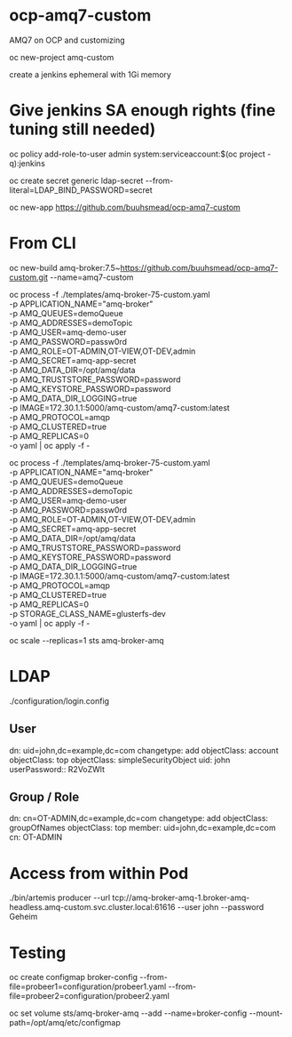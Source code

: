 # ocp-amq7-custom
AMQ7 on OCP and customizing

oc new-project amq-custom

create a jenkins ephemeral with 1Gi memory


# Give jenkins SA enough rights (fine tuning still needed)
oc policy add-role-to-user admin system:serviceaccount:$(oc project -q):jenkins

oc create secret generic ldap-secret --from-literal=LDAP_BIND_PASSWORD=secret

oc new-app https://github.com/buuhsmead/ocp-amq7-custom



# From CLI
oc new-build amq-broker:7.5~https://github.com/buuhsmead/ocp-amq7-custom.git --name=amq7-custom

oc process -f ./templates/amq-broker-75-custom.yaml \
    -p APPLICATION_NAME="amq-broker" \
    -p AMQ_QUEUES=demoQueue \
    -p AMQ_ADDRESSES=demoTopic \
    -p AMQ_USER=amq-demo-user \
    -p AMQ_PASSWORD=passw0rd \
    -p AMQ_ROLE=OT-ADMIN,OT-VIEW,OT-DEV,admin \
    -p AMQ_SECRET=amq-app-secret \
    -p AMQ_DATA_DIR=/opt/amq/data \
    -p AMQ_TRUSTSTORE_PASSWORD=password \
    -p AMQ_KEYSTORE_PASSWORD=password \
    -p AMQ_DATA_DIR_LOGGING=true \
    -p IMAGE=172.30.1.1:5000/amq-custom/amq7-custom:latest \
    -p AMQ_PROTOCOL=amqp \
    -p AMQ_CLUSTERED=true \
    -p AMQ_REPLICAS=0 \
    -o yaml | oc apply -f -

oc process -f ./templates/amq-broker-75-custom.yaml \
    -p APPLICATION_NAME="amq-broker" \
    -p AMQ_QUEUES=demoQueue \
    -p AMQ_ADDRESSES=demoTopic \
    -p AMQ_USER=amq-demo-user \
    -p AMQ_PASSWORD=passw0rd \
    -p AMQ_ROLE=OT-ADMIN,OT-VIEW,OT-DEV,admin \
    -p AMQ_SECRET=amq-app-secret \
    -p AMQ_DATA_DIR=/opt/amq/data \
    -p AMQ_TRUSTSTORE_PASSWORD=password \
    -p AMQ_KEYSTORE_PASSWORD=password \
    -p AMQ_DATA_DIR_LOGGING=true \
    -p IMAGE=172.30.1.1:5000/amq-custom/amq7-custom:latest \
    -p AMQ_PROTOCOL=amqp \
    -p AMQ_CLUSTERED=true \
    -p AMQ_REPLICAS=0 \
    -p STORAGE_CLASS_NAME=glusterfs-dev \
    -o yaml | oc apply -f -





oc scale --replicas=1 sts amq-broker-amq


# LDAP 
./configuration/login.config

## User
dn: uid=john,dc=example,dc=com
changetype: add
objectClass: account
objectClass: top
objectClass: simpleSecurityObject
uid: john
userPassword:: R2VoZWlt

## Group / Role
dn: cn=OT-ADMIN,dc=example,dc=com
changetype: add
objectClass: groupOfNames
objectClass: top
member: uid=john,dc=example,dc=com
cn: OT-ADMIN



# Access from within Pod

./bin/artemis producer --url tcp://amq-broker-amq-1.broker-amq-headless.amq-custom.svc.cluster.local:61616 --user john --password Geheim


# Testing
oc create configmap broker-config --from-file=probeer1=configuration/probeer1.yaml --from-file=probeer2=configuration/probeer2.yaml

oc set volume sts/amq-broker-amq --add --name=broker-config --mount-path=/opt/amq/etc/configmap
